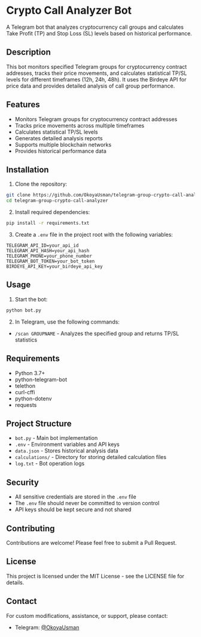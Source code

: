 # Crypto Call Analyzer Bot

A Telegram bot that analyzes cryptocurrency call groups and calculates Take Profit (TP) and Stop Loss (SL) levels based on historical performance.

## Description

This bot monitors specified Telegram groups for cryptocurrency contract addresses, tracks their price movements, and calculates statistical TP/SL levels for different timeframes (12h, 24h, 48h). It uses the Birdeye API for price data and provides detailed analysis of call group performance.

## Features

- Monitors Telegram groups for cryptocurrency contract addresses
- Tracks price movements across multiple timeframes
- Calculates statistical TP/SL levels
- Generates detailed analysis reports
- Supports multiple blockchain networks
- Provides historical performance data

## Installation

1. Clone the repository:
```bash
git clone https://github.com/OkoyaUsman/telegram-group-crypto-call-analyzer.git
cd telegram-group-crypto-call-analyzer
```

2. Install required dependencies:
```bash
pip install -r requirements.txt
```

3. Create a `.env` file in the project root with the following variables:
```
TELEGRAM_API_ID=your_api_id
TELEGRAM_API_HASH=your_api_hash
TELEGRAM_PHONE=your_phone_number
TELEGRAM_BOT_TOKEN=your_bot_token
BIRDEYE_API_KEY=your_birdeye_api_key
```

## Usage

1. Start the bot:
```bash
python bot.py
```

2. In Telegram, use the following commands:
- `/scan GROUPNAME` - Analyzes the specified group and returns TP/SL statistics

## Requirements

- Python 3.7+
- python-telegram-bot
- telethon
- curl-cffi
- python-dotenv
- requests

## Project Structure

- `bot.py` - Main bot implementation
- `.env` - Environment variables and API keys
- `data.json` - Stores historical analysis data
- `calculations/` - Directory for storing detailed calculation files
- `log.txt` - Bot operation logs

## Security

- All sensitive credentials are stored in the `.env` file
- The `.env` file should never be committed to version control
- API keys should be kept secure and not shared

## Contributing

Contributions are welcome! Please feel free to submit a Pull Request.

## License

This project is licensed under the MIT License - see the LICENSE file for details.

## Contact

For custom modifications, assistance, or support, please contact:
- Telegram: [@OkoyaUsman](https://t.me/OkoyaUsman) 
